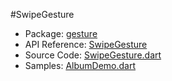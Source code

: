 #SwipeGesture

* Package: [gesture](api:)
* API Reference: [SwipeGesture](api:gesture)
* Source Code: [SwipeGesture.dart](source:client/gesture/src)
* Samples: [AlbumDemo.dart](source:samples/gesture)
